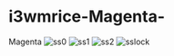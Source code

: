 # i3wmrice-Magenta-
Magenta
![ss0](https://user-images.githubusercontent.com/60602839/190599243-3282b292-eee2-49c0-9a87-d492d1533425.png)
![ss1](https://user-images.githubusercontent.com/60602839/190599257-66dbcf10-cb23-467e-91af-5ff5f69bda68.png)
![ss2](https://user-images.githubusercontent.com/60602839/190599266-77483b5e-d63b-4cb8-af5c-84d45f859bba.png)
![sslock](https://user-images.githubusercontent.com/60602839/190599281-7f019d07-7c76-4250-9005-df735e832a60.png)
